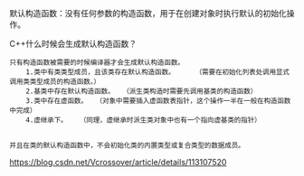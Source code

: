 默认构造函数：没有任何参数的构造函数，用于在创建对象时执行默认的初始化操作。

C++什么时候会生成默认构造函数？

    只有构造函数被需要的时候编译器才会生成默认构造函数。
        1.类中有类类型成员，且该类存在默认构造函数。     （需要在初始化列表处调用显式调用类类型成员的构造函数。）
        2.基类中存在默认构造函数。  （派生类构造时需要先调用基类的构造函数）
        3.类中存在虚函数。  （对象中需要插入虚函数表指针，这个操作一半在一般在构造函数中完成）
        4.虚继承下。   （同理，虚继承时派生类对象中也有一个指向虚基类的指针）

    
    并且在类的默认构造函数中，不会初始化类的内置类型或复合类型的数据成员。




https://blog.csdn.net/Vcrossover/article/details/113107520